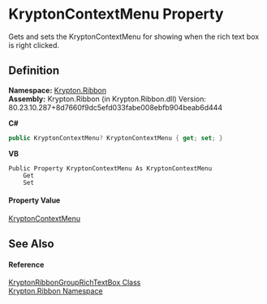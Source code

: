 # KryptonContextMenu Property


Gets and sets the KryptonContextMenu for showing when the rich text box is right clicked.



## Definition
**Namespace:** <a href="1e9bc734-cff9-e9b8-f013-94cdac669794.md">Krypton.Ribbon</a>  
**Assembly:** Krypton.Ribbon (in Krypton.Ribbon.dll) Version: 80.23.10.287+8d7660f9dc5efd033fabe008ebfb904beab6d444

**C#**
``` C#
public KryptonContextMenu? KryptonContextMenu { get; set; }
```
**VB**
``` VB
Public Property KryptonContextMenu As KryptonContextMenu
	Get
	Set
```



#### Property Value
<a href="be1800e7-d2d1-ad14-d15d-ac42eaa8392b.md">KryptonContextMenu</a>

## See Also


#### Reference
<a href="405a46a1-72b8-c818-b203-0b62cf064e57.md">KryptonRibbonGroupRichTextBox Class</a>  
<a href="1e9bc734-cff9-e9b8-f013-94cdac669794.md">Krypton.Ribbon Namespace</a>  
